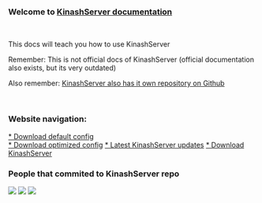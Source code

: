 <link href="./assets/customcss.css" rel="stylesheet">
<script type="text/javascript" src="./assets/js.js"></script>
<h3>Welcome to <a href="https://github.com/KinashServer/KinashServer">KinashServer documentation</a></h3>
<br>
<p>This docs will teach you how to use KinashServer</p>
<p>Remember: This is not official docs of KinashServer (official documentation also exists, but its very outdated)</p>
<p>Also remember: <a href="https://github.com/KinashServer/KinashServer">KinashServer also has it own repository on Github</a></p>
<br>
<h3>Website navigation: </h3>
<div class="nav">
    <a href="./download/warning.html">* Download default config</a> <br>
    <a href="./download/warning1.html">* Download optimized config</a>
    <a href="https://github.com/KinashServer/KinashServer/releases/">* Latest KinashServer updates</a>
    <a href="https://github.com/KinashServer/KinashServer/releases/">* Download KinashServer</a>
</div>
<h3>People that commited to KinashServer repo</h3>
<img id="avatar" src="https://avatars.githubusercontent.com/u/75567134?s=32&v=4">
<img id="avatar" src="https://avatars.githubusercontent.com/u/92477814?s=32&v=4">
<img id="avatar" src="https://avatars.githubusercontent.com/u/98953727?s=32&v=4">
<script type="text/javascript">
    brrer(15);
</script>